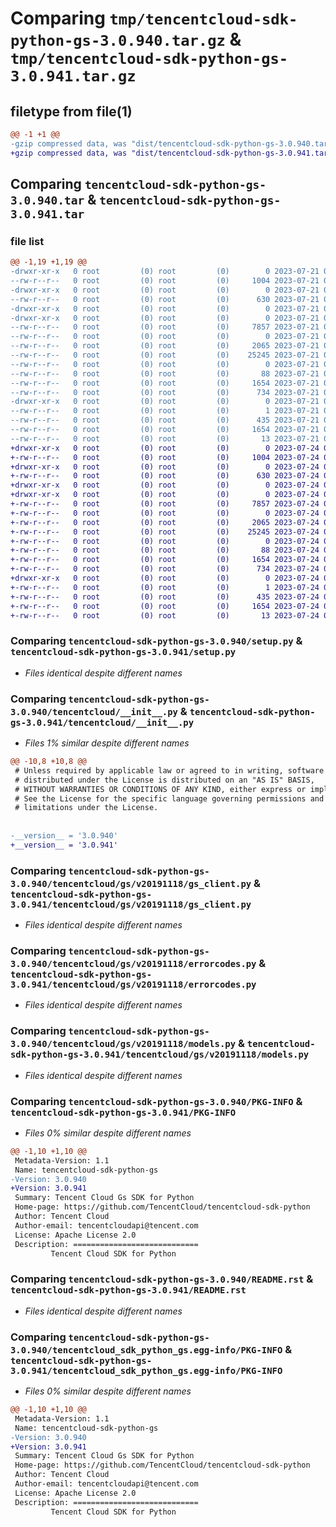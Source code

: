 # Comparing `tmp/tencentcloud-sdk-python-gs-3.0.940.tar.gz` & `tmp/tencentcloud-sdk-python-gs-3.0.941.tar.gz`

## filetype from file(1)

```diff
@@ -1 +1 @@
-gzip compressed data, was "dist/tencentcloud-sdk-python-gs-3.0.940.tar", last modified: Fri Jul 21 00:31:58 2023, max compression
+gzip compressed data, was "dist/tencentcloud-sdk-python-gs-3.0.941.tar", last modified: Mon Jul 24 00:37:41 2023, max compression
```

## Comparing `tencentcloud-sdk-python-gs-3.0.940.tar` & `tencentcloud-sdk-python-gs-3.0.941.tar`

### file list

```diff
@@ -1,19 +1,19 @@
-drwxr-xr-x   0 root         (0) root         (0)        0 2023-07-21 00:31:58.000000 tencentcloud-sdk-python-gs-3.0.940/
--rw-r--r--   0 root         (0) root         (0)     1004 2023-07-21 00:31:58.000000 tencentcloud-sdk-python-gs-3.0.940/setup.py
-drwxr-xr-x   0 root         (0) root         (0)        0 2023-07-21 00:31:58.000000 tencentcloud-sdk-python-gs-3.0.940/tencentcloud/
--rw-r--r--   0 root         (0) root         (0)      630 2023-07-21 00:31:58.000000 tencentcloud-sdk-python-gs-3.0.940/tencentcloud/__init__.py
-drwxr-xr-x   0 root         (0) root         (0)        0 2023-07-21 00:31:58.000000 tencentcloud-sdk-python-gs-3.0.940/tencentcloud/gs/
-drwxr-xr-x   0 root         (0) root         (0)        0 2023-07-21 00:31:58.000000 tencentcloud-sdk-python-gs-3.0.940/tencentcloud/gs/v20191118/
--rw-r--r--   0 root         (0) root         (0)     7857 2023-07-21 00:31:58.000000 tencentcloud-sdk-python-gs-3.0.940/tencentcloud/gs/v20191118/gs_client.py
--rw-r--r--   0 root         (0) root         (0)        0 2023-07-21 00:31:58.000000 tencentcloud-sdk-python-gs-3.0.940/tencentcloud/gs/v20191118/__init__.py
--rw-r--r--   0 root         (0) root         (0)     2065 2023-07-21 00:31:58.000000 tencentcloud-sdk-python-gs-3.0.940/tencentcloud/gs/v20191118/errorcodes.py
--rw-r--r--   0 root         (0) root         (0)    25245 2023-07-21 00:31:58.000000 tencentcloud-sdk-python-gs-3.0.940/tencentcloud/gs/v20191118/models.py
--rw-r--r--   0 root         (0) root         (0)        0 2023-07-21 00:31:58.000000 tencentcloud-sdk-python-gs-3.0.940/tencentcloud/gs/__init__.py
--rw-r--r--   0 root         (0) root         (0)       88 2023-07-21 00:31:58.000000 tencentcloud-sdk-python-gs-3.0.940/setup.cfg
--rw-r--r--   0 root         (0) root         (0)     1654 2023-07-21 00:31:58.000000 tencentcloud-sdk-python-gs-3.0.940/PKG-INFO
--rw-r--r--   0 root         (0) root         (0)      734 2023-07-21 00:31:58.000000 tencentcloud-sdk-python-gs-3.0.940/README.rst
-drwxr-xr-x   0 root         (0) root         (0)        0 2023-07-21 00:31:58.000000 tencentcloud-sdk-python-gs-3.0.940/tencentcloud_sdk_python_gs.egg-info/
--rw-r--r--   0 root         (0) root         (0)        1 2023-07-21 00:31:58.000000 tencentcloud-sdk-python-gs-3.0.940/tencentcloud_sdk_python_gs.egg-info/dependency_links.txt
--rw-r--r--   0 root         (0) root         (0)      435 2023-07-21 00:31:58.000000 tencentcloud-sdk-python-gs-3.0.940/tencentcloud_sdk_python_gs.egg-info/SOURCES.txt
--rw-r--r--   0 root         (0) root         (0)     1654 2023-07-21 00:31:58.000000 tencentcloud-sdk-python-gs-3.0.940/tencentcloud_sdk_python_gs.egg-info/PKG-INFO
--rw-r--r--   0 root         (0) root         (0)       13 2023-07-21 00:31:58.000000 tencentcloud-sdk-python-gs-3.0.940/tencentcloud_sdk_python_gs.egg-info/top_level.txt
+drwxr-xr-x   0 root         (0) root         (0)        0 2023-07-24 00:37:41.000000 tencentcloud-sdk-python-gs-3.0.941/
+-rw-r--r--   0 root         (0) root         (0)     1004 2023-07-24 00:37:41.000000 tencentcloud-sdk-python-gs-3.0.941/setup.py
+drwxr-xr-x   0 root         (0) root         (0)        0 2023-07-24 00:37:41.000000 tencentcloud-sdk-python-gs-3.0.941/tencentcloud/
+-rw-r--r--   0 root         (0) root         (0)      630 2023-07-24 00:37:41.000000 tencentcloud-sdk-python-gs-3.0.941/tencentcloud/__init__.py
+drwxr-xr-x   0 root         (0) root         (0)        0 2023-07-24 00:37:41.000000 tencentcloud-sdk-python-gs-3.0.941/tencentcloud/gs/
+drwxr-xr-x   0 root         (0) root         (0)        0 2023-07-24 00:37:41.000000 tencentcloud-sdk-python-gs-3.0.941/tencentcloud/gs/v20191118/
+-rw-r--r--   0 root         (0) root         (0)     7857 2023-07-24 00:37:41.000000 tencentcloud-sdk-python-gs-3.0.941/tencentcloud/gs/v20191118/gs_client.py
+-rw-r--r--   0 root         (0) root         (0)        0 2023-07-24 00:37:41.000000 tencentcloud-sdk-python-gs-3.0.941/tencentcloud/gs/v20191118/__init__.py
+-rw-r--r--   0 root         (0) root         (0)     2065 2023-07-24 00:37:41.000000 tencentcloud-sdk-python-gs-3.0.941/tencentcloud/gs/v20191118/errorcodes.py
+-rw-r--r--   0 root         (0) root         (0)    25245 2023-07-24 00:37:41.000000 tencentcloud-sdk-python-gs-3.0.941/tencentcloud/gs/v20191118/models.py
+-rw-r--r--   0 root         (0) root         (0)        0 2023-07-24 00:37:41.000000 tencentcloud-sdk-python-gs-3.0.941/tencentcloud/gs/__init__.py
+-rw-r--r--   0 root         (0) root         (0)       88 2023-07-24 00:37:41.000000 tencentcloud-sdk-python-gs-3.0.941/setup.cfg
+-rw-r--r--   0 root         (0) root         (0)     1654 2023-07-24 00:37:41.000000 tencentcloud-sdk-python-gs-3.0.941/PKG-INFO
+-rw-r--r--   0 root         (0) root         (0)      734 2023-07-24 00:37:41.000000 tencentcloud-sdk-python-gs-3.0.941/README.rst
+drwxr-xr-x   0 root         (0) root         (0)        0 2023-07-24 00:37:41.000000 tencentcloud-sdk-python-gs-3.0.941/tencentcloud_sdk_python_gs.egg-info/
+-rw-r--r--   0 root         (0) root         (0)        1 2023-07-24 00:37:41.000000 tencentcloud-sdk-python-gs-3.0.941/tencentcloud_sdk_python_gs.egg-info/dependency_links.txt
+-rw-r--r--   0 root         (0) root         (0)      435 2023-07-24 00:37:41.000000 tencentcloud-sdk-python-gs-3.0.941/tencentcloud_sdk_python_gs.egg-info/SOURCES.txt
+-rw-r--r--   0 root         (0) root         (0)     1654 2023-07-24 00:37:41.000000 tencentcloud-sdk-python-gs-3.0.941/tencentcloud_sdk_python_gs.egg-info/PKG-INFO
+-rw-r--r--   0 root         (0) root         (0)       13 2023-07-24 00:37:41.000000 tencentcloud-sdk-python-gs-3.0.941/tencentcloud_sdk_python_gs.egg-info/top_level.txt
```

### Comparing `tencentcloud-sdk-python-gs-3.0.940/setup.py` & `tencentcloud-sdk-python-gs-3.0.941/setup.py`

 * *Files identical despite different names*

### Comparing `tencentcloud-sdk-python-gs-3.0.940/tencentcloud/__init__.py` & `tencentcloud-sdk-python-gs-3.0.941/tencentcloud/__init__.py`

 * *Files 1% similar despite different names*

```diff
@@ -10,8 +10,8 @@
 # Unless required by applicable law or agreed to in writing, software
 # distributed under the License is distributed on an "AS IS" BASIS,
 # WITHOUT WARRANTIES OR CONDITIONS OF ANY KIND, either express or implied.
 # See the License for the specific language governing permissions and
 # limitations under the License.
 
 
-__version__ = '3.0.940'
+__version__ = '3.0.941'
```

### Comparing `tencentcloud-sdk-python-gs-3.0.940/tencentcloud/gs/v20191118/gs_client.py` & `tencentcloud-sdk-python-gs-3.0.941/tencentcloud/gs/v20191118/gs_client.py`

 * *Files identical despite different names*

### Comparing `tencentcloud-sdk-python-gs-3.0.940/tencentcloud/gs/v20191118/errorcodes.py` & `tencentcloud-sdk-python-gs-3.0.941/tencentcloud/gs/v20191118/errorcodes.py`

 * *Files identical despite different names*

### Comparing `tencentcloud-sdk-python-gs-3.0.940/tencentcloud/gs/v20191118/models.py` & `tencentcloud-sdk-python-gs-3.0.941/tencentcloud/gs/v20191118/models.py`

 * *Files identical despite different names*

### Comparing `tencentcloud-sdk-python-gs-3.0.940/PKG-INFO` & `tencentcloud-sdk-python-gs-3.0.941/PKG-INFO`

 * *Files 0% similar despite different names*

```diff
@@ -1,10 +1,10 @@
 Metadata-Version: 1.1
 Name: tencentcloud-sdk-python-gs
-Version: 3.0.940
+Version: 3.0.941
 Summary: Tencent Cloud Gs SDK for Python
 Home-page: https://github.com/TencentCloud/tencentcloud-sdk-python
 Author: Tencent Cloud
 Author-email: tencentcloudapi@tencent.com
 License: Apache License 2.0
 Description: ============================
         Tencent Cloud SDK for Python
```

### Comparing `tencentcloud-sdk-python-gs-3.0.940/README.rst` & `tencentcloud-sdk-python-gs-3.0.941/README.rst`

 * *Files identical despite different names*

### Comparing `tencentcloud-sdk-python-gs-3.0.940/tencentcloud_sdk_python_gs.egg-info/PKG-INFO` & `tencentcloud-sdk-python-gs-3.0.941/tencentcloud_sdk_python_gs.egg-info/PKG-INFO`

 * *Files 0% similar despite different names*

```diff
@@ -1,10 +1,10 @@
 Metadata-Version: 1.1
 Name: tencentcloud-sdk-python-gs
-Version: 3.0.940
+Version: 3.0.941
 Summary: Tencent Cloud Gs SDK for Python
 Home-page: https://github.com/TencentCloud/tencentcloud-sdk-python
 Author: Tencent Cloud
 Author-email: tencentcloudapi@tencent.com
 License: Apache License 2.0
 Description: ============================
         Tencent Cloud SDK for Python
```

